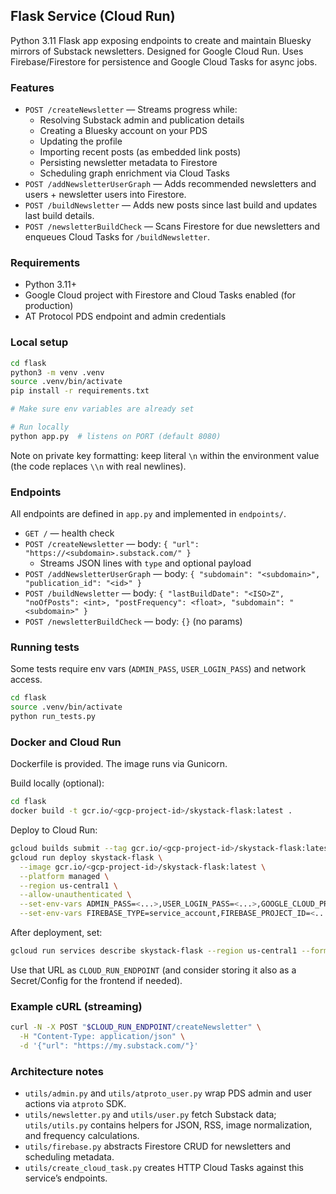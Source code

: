 ## Flask Service (Cloud Run)

Python 3.11 Flask app exposing endpoints to create and maintain Bluesky mirrors of Substack newsletters. Designed for Google Cloud Run. Uses Firebase/Firestore for persistence and Google Cloud Tasks for async jobs.

### Features

-   `POST /createNewsletter` — Streams progress while:
    -   Resolving Substack admin and publication details
    -   Creating a Bluesky account on your PDS
    -   Updating the profile
    -   Importing recent posts (as embedded link posts)
    -   Persisting newsletter metadata to Firestore
    -   Scheduling graph enrichment via Cloud Tasks
-   `POST /addNewsletterUserGraph` — Adds recommended newsletters and users + newsletter users into Firestore.
-   `POST /buildNewsletter` — Adds new posts since last build and updates last build details.
-   `POST /newsletterBuildCheck` — Scans Firestore for due newsletters and enqueues Cloud Tasks for `/buildNewsletter`.

### Requirements

-   Python 3.11+
-   Google Cloud project with Firestore and Cloud Tasks enabled (for production)
-   AT Protocol PDS endpoint and admin credentials

### Local setup

```bash
cd flask
python3 -m venv .venv
source .venv/bin/activate
pip install -r requirements.txt

# Make sure env variables are already set

# Run locally
python app.py  # listens on PORT (default 8080)
```

Note on private key formatting: keep literal `\n` within the environment value (the code replaces `\\n` with real newlines).

### Endpoints

All endpoints are defined in `app.py` and implemented in `endpoints/`.

-   `GET /` — health check
-   `POST /createNewsletter` — body: `{ "url": "https://<subdomain>.substack.com/" }`
    -   Streams JSON lines with `type` and optional payload
-   `POST /addNewsletterUserGraph` — body: `{ "subdomain": "<subdomain>", "publication_id": "<id>" }`
-   `POST /buildNewsletter` — body: `{ "lastBuildDate": "<ISO>Z", "noOfPosts": <int>, "postFrequency": <float>, "subdomain": "<subdomain>" }`
-   `POST /newsletterBuildCheck` — body: `{}` (no params)

### Running tests

Some tests require env vars (`ADMIN_PASS`, `USER_LOGIN_PASS`) and network access.

```bash
cd flask
source .venv/bin/activate
python run_tests.py
```

### Docker and Cloud Run

Dockerfile is provided. The image runs via Gunicorn.

Build locally (optional):

```bash
cd flask
docker build -t gcr.io/<gcp-project-id>/skystack-flask:latest .
```

Deploy to Cloud Run:

```bash
gcloud builds submit --tag gcr.io/<gcp-project-id>/skystack-flask:latest flask
gcloud run deploy skystack-flask \
  --image gcr.io/<gcp-project-id>/skystack-flask:latest \
  --platform managed \
  --region us-central1 \
  --allow-unauthenticated \
  --set-env-vars ADMIN_PASS=<...>,USER_LOGIN_PASS=<...>,GOOGLE_CLOUD_PROJECT=<project>,CLOUD_TASKS_LOCATION=us-central1,CLOUD_TASKS_QUEUE=default \
  --set-env-vars FIREBASE_TYPE=service_account,FIREBASE_PROJECT_ID=<...>,FIREBASE_PRIVATE_KEY_ID=<...>,FIREBASE_PRIVATE_KEY=<...>,FIREBASE_CLIENT_EMAIL=<...>,FIREBASE_CLIENT_ID=<...>,FIREBASE_AUTH_URI=https://accounts.google.com/o/oauth2/auth,FIREBASE_TOKEN_URI=https://oauth2.googleapis.com/token,FIREBASE_AUTH_PROVIDER_X509_CERT_URL=https://www.googleapis.com/oauth2/v1/certs,FIREBASE_CLIENT_X509_CERT_URL=<...>,FIREBASE_UNIVERSE_DOMAIN=googleapis.com
```

After deployment, set:

```bash
gcloud run services describe skystack-flask --region us-central1 --format='value(status.url)'
```

Use that URL as `CLOUD_RUN_ENDPOINT` (and consider storing it also as a Secret/Config for the frontend if needed).

### Example cURL (streaming)

```bash
curl -N -X POST "$CLOUD_RUN_ENDPOINT/createNewsletter" \
  -H "Content-Type: application/json" \
  -d '{"url": "https://my.substack.com/"}'
```

### Architecture notes

-   `utils/admin.py` and `utils/atproto_user.py` wrap PDS admin and user actions via `atproto` SDK.
-   `utils/newsletter.py` and `utils/user.py` fetch Substack data; `utils/utils.py` contains helpers for JSON, RSS, image normalization, and frequency calculations.
-   `utils/firebase.py` abstracts Firestore CRUD for newsletters and scheduling metadata.
-   `utils/create_cloud_task.py` creates HTTP Cloud Tasks against this service’s endpoints.
